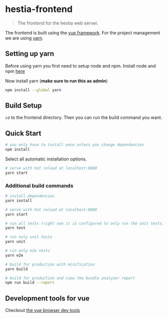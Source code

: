# hestia-frontend

> The frontend for the hestia web server.

The frontend is built using the [vue framework](http://vuejs.org). For the project management we are using [yarn](http://yarnpkg.com).

## Setting up yarn

Before using yarn you first need to setup node and npm. Install node and npm [here](https://nodejs.org/en/download/package-manager/#debian-and-ubuntu-based-linux-distributions)

Now install yarn (**make sure to run this as admin**)
```bash
npm install --global yarn
```

## Build Setup
`cd` to the frontend directory. Then you can run the build command you want.

## Quick Start

```bash
# you only have to install once unless you change dependencies
npm install
```
Select all automatic installation options.
```bash
# serve with hot reload at localhost:8080
yarn start
```

### Additional build commands
```bash
# install dependencies
yarn install

# serve with hot reload at localhost:8080
yarn start

# run all tests (right now it is configured to only run the unit tests)
yarn test

# run only unit tests
yarn unit

# run only e2e tests
yarn e2e

# build for production with minification
yarn build

# build for production and view the bundle analyzer report
npm run build --report
```

## Development tools for vue
Checkout [the vue browser dev tools](https://github.com/vuejs/vue-devtools)
